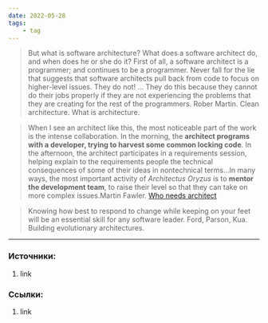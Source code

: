 ```yaml
---
date: 2022-05-28
tags:
    - tag
---
```


> But what is software architecture? What does a software architect do, and when does he or she do it? First of all, a software architect is a programmer; and continues to be a programmer. Never fall for the lie that suggests that software architects pull back from code to focus on higher-level issues. They do not! ... They do this because they cannot do their jobs properly if they are not experiencing the problems that they are creating for the rest of the programmers. Rober Martin. Clean architecture. What is architecture.

> When I see an architect like this, the most noticeable part of the work is the intense collaboration. In the morning, the **architect programs with a developer, trying to harvest some common locking code**. In the afternoon, the architect participates in a requirements session, helping explain to the requirements people the technical consequences of some of their ideas in nontechnical terms...In many ways, the most important activity of *Architectus Oryzus* is to **mentor the development team**, to raise their level so that they can take on more complex issues.Martin Fawler. [Who needs architect](https://martinfowler.com/ieeeSoftware/whoNeedsArchitect.pdf)

> Knowing how best to respond to change while keeping on your feet will be an essential skill for any software leader. Ford, Parson, Kua. Building evolutionary architectures.

---

### Источники:
1. link

### Ссылки:
1. link